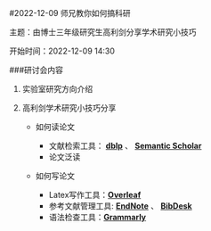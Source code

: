 #2022-12-09 师兄教你如何搞科研

主题：由博士三年级研究生高利剑分享学术研究小技巧

开始时间：2022-12-09 14:30

###研讨会内容

1. 实验室研究方向介绍

1. 高利剑学术研究小技巧分享

    - 如何读论文
        - 文献检索工具：
          **[dblp](https://dblp.org/)** 、 **[Semantic Scholar](https://www.semanticscholar.org/)**
        - 论文泛读
          
    - 如何写论文
        - Latex写作工具：**[Overleaf](https://cn.overleaf.com/)**
        - 参考文献管理工具: **[EndNote](https://endnote.com/)** 、 **[BibDesk](https://bibdesk.sourceforge.io/)**
        - 语法检查工具：**[Grammarly](https://app.grammarly.com/)**
